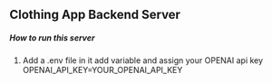 ## Clothing App Backend Server

##### How to run this server


1. Add a .env file in it add variable and assign your OPENAI api key
OPENAI_API_KEY=YOUR_OPENAI_API_KEY

